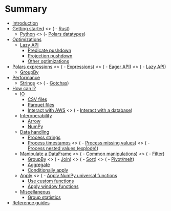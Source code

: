 # Summary

- [Introduction](introduction.md)
- [Getting started](quickstart/intro.md)
<> (    - [Rust](quickstart/rust.md))
    - [Python](quickstart/python.md)
<> (- [Polars datatypes](datatypes.md))
- [Optimizations](optimizations/intro.md)
    - [Lazy API](optimizations/lazy/intro.md)
        - [Predicate pushdown](optimizations/lazy/predicate-pushdown.md)
        - [Projection pushdown](optimizations/lazy/projection-pushdown.md)
        - [Other optimizations](optimizations/lazy/other-optimizations.md)
- [Polars expressions](dsl/intro.md)
<> (    - [Expressions](dsl/expressions.md))
<> (    - [Eager API](dsl/eager.md))
<> (    - [Lazy API](dsl/lazy.md))
    - [GroupBy](dsl/groupby.md)
- [Performance](performance/intro.md)
    - [Strings](performance/strings.md)
<> (    - [Gotchas](performance/gotchas.md))
- [How can I?](howcani/intro.md)
    - [IO](howcani/io/intro.md)
        - [CSV files](howcani/io/csv.md)
        - [Parquet files](howcani/io/parquet.md)
        - [Interact with AWS](howcani/io/aws.md)
<> (        - [Interact with a database](howcani/io/database.md))
    - [Interoperability](howcani/interop/intro.md)
        - [Arrow](howcani/interop/arrow.md)
        - [NumPy](howcani/interop/numpy.md)
    - [Data handling](howcani/data/intro.md)
        - [Process strings](howcani/data/strings.md)
        - [Process timestamps](howcani/data/timestamps.md)
<> (        - [Process missing values](howcani/missing.md))
<> (        - [Process nested values (explode)](howcani/explode.md))
    - [Manipulate a DataFrame](howcani/df/intro.md)
<> (        - [Common manipulations](howcani/df/common-manipulations.md))
<> (        - [Filter](howcani/df/filter.md))
        - [GroupBy](howcani/df/groupby.md)
<> (        - [Join](howcani/df/join.md))
<> (        - [Sort](howcani/df/sort.md))
<> (        - [Pivot/melt](howcani/df/pivot-melt.md))
        - [Aggregate](howcani/df/aggregate.md)
        - [Conditionally apply](howcani/df/conditionally-apply.md)
    - [Apply](howcani/apply/intro.md)
<> (        - [Apply NumPy universal functions](howcani/apply/numpy-ufuncs.md)
        - [Use custom functions](howcani/apply/udfs.md)
        - [Apply window functions](howcani/apply/window-functions.md)
    - [Miscellaneous](howcani/misc/intro.md)
        - [Group statistics](howcani/misc/group-statistics.md)
- [Reference guides](references.md)
